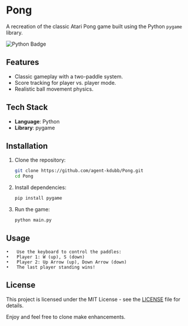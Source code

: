 # Pong

A recreation of the classic Atari Pong game built using the Python `pygame` library.

![Python Badge](https://img.shields.io/badge/Python-3.9-blue)

## Features
- Classic gameplay with a two-paddle system.
- Score tracking for player vs. player mode.
- Realistic ball movement physics.

## Tech Stack
- **Language**: Python
- **Library**: pygame

## Installation
1. Clone the repository:
   ```bash
   git clone https://github.com/agent-kdubb/Pong.git
   cd Pong
2.	Install dependencies:
    ```bash
    pip install pygame
3. Run the game:
   ```bash
   python main.py

## Usage
	•	Use the keyboard to control the paddles:
	•	Player 1: W (up), S (down)
	•	Player 2: Up Arrow (up), Down Arrow (down)
	•	The last player standing wins!

## License
This project is licensed under the MIT License - see the [LICENSE](./LICENSE) file for details.


Enjoy and feel free to clone make enhancements.
